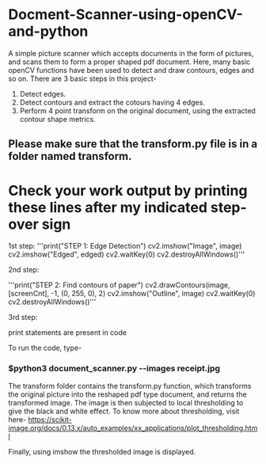 # Docment-Scanner-using-openCV-and-python
A simple picture scanner which accepts documents in the form of pictures, and scans them to form a proper shaped pdf document.
Here, many basic openCV functions have been used to detect and draw contours, edges and so on. There are 3 basic steps in this project-
1. Detect edges.
2. Detect contours and extract the cotours having 4 edges.
3. Perform 4 point transform on the original document, using the extracted contour shape metrics.

## Please make sure that the transform.py file is in a folder named transform.


# Check your work output by printing these lines after my indicated step-over sign

1st step:
'''print("STEP 1: Edge Detection")
cv2.imshow("Image", image)
cv2.imshow("Edged", edged)
cv2.waitKey(0)
cv2.destroyAllWindows()'''

2nd step:

'''print("STEP 2: Find contours of paper")
cv2.drawContours(image, [screenCnt], -1, (0, 255, 0), 2)
cv2.imshow("Outline", image)
cv2.waitKey(0)
cv2.destroyAllWindows()'''

3rd step:

print statements are present in code

To run the code, type- 
### $python3 document_scanner.py --images receipt.jpg

The transform folder contains the transform.py function, which transforms the original picture into the reshaped pdf type document,
and returns the transformed image. The image is then subjected to local thresholding to give the black and white effect.
To know more about thresholding, visit here- https://scikit-image.org/docs/0.13.x/auto_examples/xx_applications/plot_thresholding.html

Finally, using imshow the thresholded image is displayed.
